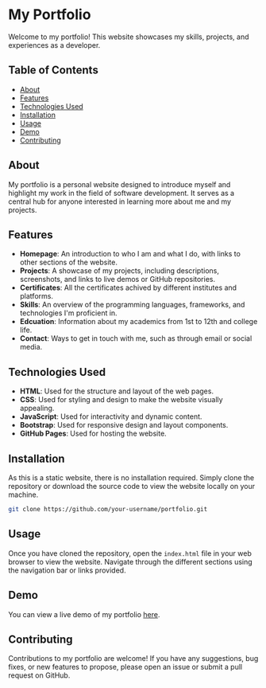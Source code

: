 # My Portfolio

Welcome to my portfolio! This website showcases my skills, projects, and experiences as a developer.

## Table of Contents

- [About](#about)
- [Features](#features)
- [Technologies Used](#technologies-used)
- [Installation](#installation)
- [Usage](#usage)
- [Demo](#demo)
- [Contributing](#contributing)

## About

My portfolio is a personal website designed to introduce myself and highlight my work in the field of software development. It serves as a central hub for anyone interested in learning more about me and my projects.

## Features

- **Homepage**: An introduction to who I am and what I do, with links to other sections of the website.
- **Projects**: A showcase of my projects, including descriptions, screenshots, and links to live demos or GitHub repositories.
- **Certificates**: All the certificates achived by different institutes and platforms.
- **Skills**: An overview of the programming languages, frameworks, and technologies I'm proficient in.
- **Edcuation**: Information about my academics from 1st to 12th and college life.
- **Contact**: Ways to get in touch with me, such as through email or social media.

## Technologies Used

- **HTML**: Used for the structure and layout of the web pages.
- **CSS**: Used for styling and design to make the website visually appealing.
- **JavaScript**: Used for interactivity and dynamic content.
- **Bootstrap**: Used for responsive design and layout components.
- **GitHub Pages**: Used for hosting the website.

## Installation

As this is a static website, there is no installation required. Simply clone the repository or download the source code to view the website locally on your machine.

```bash
git clone https://github.com/your-username/portfolio.git
```

## Usage

Once you have cloned the repository, open the `index.html` file in your web browser to view the website. Navigate through the different sections using the navigation bar or links provided.

## Demo

You can view a live demo of my portfolio [here](https://ujjawalpatidar4.github.io/Portfolio/).

## Contributing

Contributions to my portfolio are welcome! If you have any suggestions, bug fixes, or new features to propose, please open an issue or submit a pull request on GitHub.
